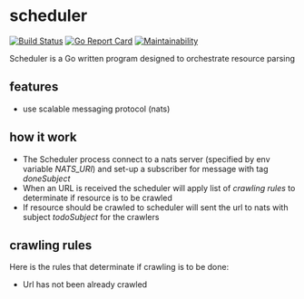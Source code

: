 # scheduler

[![Build Status](https://travis-ci.org/trandoshan-io/scheduler.svg?branch=master)](https://travis-ci.org/trandoshan-io/scheduler)
[![Go Report Card](https://goreportcard.com/badge/github.com/trandoshan-io/scheduler)](https://goreportcard.com/report/github.com/trandoshan-io/scheduler)
[![Maintainability](https://api.codeclimate.com/v1/badges/25d591c24d83b929e63f/maintainability)](https://codeclimate.com/github/trandoshan-io/scheduler/maintainability)

Scheduler is a Go written program designed to orchestrate resource parsing

## features

- use scalable messaging protocol (nats)

## how it work

- The Scheduler process connect to a nats server (specified by env variable *NATS_URI*) 
and set-up a subscriber for message with tag *doneSubject*
- When an URL is received the scheduler will apply list of *crawling rules* to determinate if resource is to be crawled
- If resource should be crawled to scheduler will sent the url to nats with subject *todoSubject* for the crawlers

## crawling rules

Here is the rules that determinate if crawling is to be done:

- Url has not been already crawled